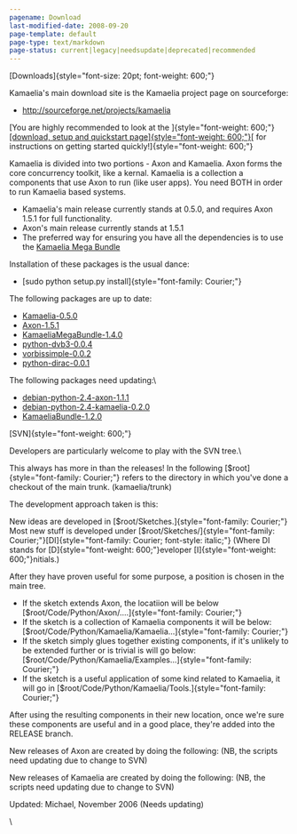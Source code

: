 ```yaml
---
pagename: Download
last-modified-date: 2008-09-20
page-template: default
page-type: text/markdown
page-status: current|legacy|needsupdate|deprecated|recommended
---
```

[Downloads]{style="font-size: 20pt; font-weight: 600;"}

Kamaelia\'s main download site is the Kamaelia project page on
sourceforge:

-   <http://sourceforge.net/projects/kamaelia>

[You are highly recommended to look at the
]{style="font-weight: 600;"}[[download, setup and quickstart
page]{style="font-weight: 600;"}](/GettingStarted.html)[ for
instructions on getting started quickly!]{style="font-weight: 600;"}

Kamaelia is divided into two portions - Axon and Kamaelia. Axon forms
the core concurrency toolkit, like a kernal. Kamaelia is a collection a
components that use Axon to run (like user apps). You need BOTH in order
to run Kamaelia based systems.

-   Kamaelia\'s main release currently stands at 0.5.0, and requires
    Axon 1.5.1 for full functionality.
-   Axon\'s main release currently stands at 1.5.1
-   The preferred way for ensuring you have all the dependencies is to
    use the [Kamaelia Mega
    Bundle](http://sourceforge.net/project/showfiles.php?group_id=122494&package_id=183774&release_id=451251)

Installation of these packages is the usual dance:

-   [sudo python setup.py install]{style="font-family: Courier;"}

The following packages are up to date:

-   [Kamaelia-0.5.0](http://sourceforge.net/project/showfiles.php?group_id=122494&package_id=133714&release_id=451253)
-   [Axon-1.5.1](http://sourceforge.net/project/showfiles.php?group_id=122494&package_id=139298&release_id=451254)
-   [KamaeliaMegaBundle-1.4.0](http://sourceforge.net/project/showfiles.php?group_id=122494&package_id=183774&release_id=451251)
-   [python-dvb3-0.0.4](http://sourceforge.net/project/showfiles.php?group_id=122494&package_id=176999&release_id=387737)
-   [vorbissimple-0.0.2](http://sourceforge.net/project/showfiles.php?group_id=122494&package_id=145510&release_id=427115)
-   [python-dirac-0.0.1](http://sourceforge.net/project/showfiles.php?group_id=122494&package_id=163564&release_id=356353)

The following packages need updating:\

-   [debian-python-2.4-axon-1.1.1](http://sourceforge.net/project/showfiles.php?group_id=122494&package_id=158831&release_id=344740)
-   [debian-python-2.4-kamaelia-0.2.0](http://sourceforge.net/project/showfiles.php?group_id=122494&package_id=158832&release_id=344745)
-   [KamaeliaBundle-1.2.0](http://sourceforge.net/project/showfiles.php?group_id=122494&package_id=183773&release_id=427118)

[SVN]{style="font-weight: 600;"}

Developers are particularly welcome to play with the SVN tree.\

This always has more in than the releases! In the following
[\$root]{style="font-family: Courier;"} refers to the directory in which
you\'ve done a checkout of the main trunk. (kamaelia/trunk)

The development approach taken is this:

New ideas are developed in
[\$root/Sketches.]{style="font-family: Courier;"} Most new stuff is
developed under
[\$root/Sketches/]{style="font-family: Courier;"}[DI]{style="font-family: Courier; font-style: italic;"}
(Where DI stands for [D]{style="font-weight: 600;"}eveloper
[I]{style="font-weight: 600;"}nitials.)

After they have proven useful for some purpose, a position is chosen in
the main tree.

-   If the sketch extends Axon, the locatiion will be below
    [\$root/Code/Python/Axon/\....]{style="font-family: Courier;"}
-   If the sketch is a collection of Kamaelia components it will be
    below:
    [\$root/Code/Python/Kamaelia/Kamaelia\...]{style="font-family: Courier;"}
-   If the sketch simply glues together existing components, if it\'s
    unlikely to be extended further or is trivial is will go
    below:[\$root/Code/Python/Kamaelia/Examples\...]{style="font-family: Courier;"}
-   If the sketch is a useful application of some kind related to
    Kamaelia, it will go in
    [\$root/Code/Python/Kamaelia/Tools.]{style="font-family: Courier;"}

After using the resulting components in their new location, once we\'re
sure these components are useful and in a good place, they\'re added
into the RELEASE branch.

New releases of Axon are created by doing the following: (NB, the
scripts need updating due to change to SVN)

New releases of Kamaelia are created by doing the following: (NB, the
scripts need updating due to change to SVN)

Updated: Michael, November 2006 (Needs updating)

\
